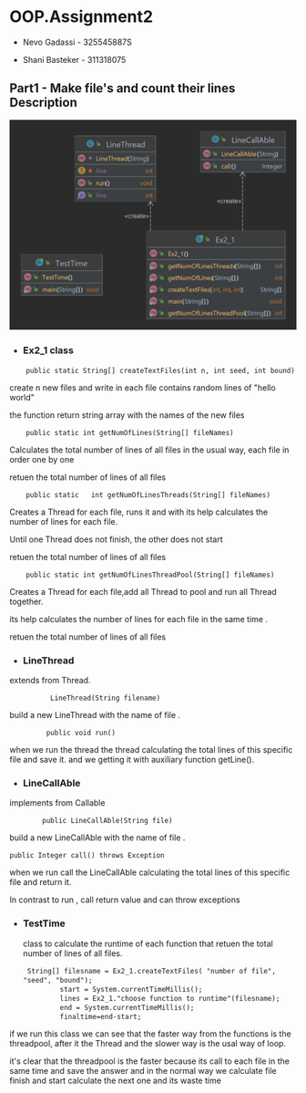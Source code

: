 # OOP.Assignment2

- Nevo Gadassi - 325545887S

- Shani Basteker - 311318075

## Part1 - Make file's and count their lines Description
![Diagram](https://raw.githubusercontent.com/NevoGadassi/OOP.Assignment2/main/Part1/OOP2part1diagram.png)


- ### Ex2_1 class

```
    public static String[] createTextFiles(int n, int seed, int bound)
```
create n new files and write in each file contains random lines of "hello world"

the function return string array with the names of the new files
```
    public static int getNumOfLines(String[] fileNames)
```
Calculates the total number of lines of all files in the usual way, each file in order one by one

retuen the total number of lines of all files
```
    public static   int getNumOfLinesThreads(String[] fileNames)
```
Creates a Thread for each file, runs it and with its help calculates the number of lines for each file.

Until one Thread does not finish, the other does not start


retuen the total number of lines of all files
```
    public static int getNumOfLinesThreadPool(String[] fileNames)
```
Creates a Thread for each file,add all Thread to pool and  run all Thread together.

its help calculates the number of lines for each file in the same time .


retuen the total number of lines of all files

- ### LineThread

extends from Thread.
```
          LineThread(String filename)
```
build a new LineThread with the name of file .
```
         public void run()
```
when we run the thread the thread calculating the total lines of this specific file and save it.
and we getting it with auxiliary function getLine().

- ### LineCallAble

implements from Callable
```
        public LineCallAble(String file) 
```
build a new LineCallAble with the  name of file .
```
public Integer call() throws Exception
```
when we run call  the LineCallAble calculating the total lines of this specific file and return it.

In contrast to run , call return value and can throw exceptions

- ### TestTime
   class to calculate the runtime of each function that retuen the total number of lines of all files.
   ```
    String[] filesname = Ex2_1.createTextFiles( "number of file", "seed", "bound");
            start = System.currentTimeMillis();
            lines = Ex2_1."choose function to runtime"(filesname);
            end = System.currentTimeMillis();
            finaltime=end-start;
 if we run this class we can see that  the faster way from the functions is the threadpool, after it the Thread and the slower way is the usal way of loop.

it's clear that the threadpool is the faster because its call to each file in the same time and save the answer
and in the normal way we calculate file finish and start calculate the next one and its waste time
